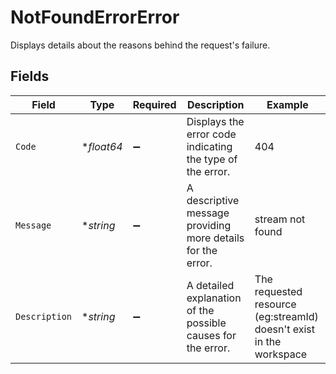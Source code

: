 # NotFoundErrorError

Displays details about the reasons behind the request's failure.


## Fields

| Field                                                               | Type                                                                | Required                                                            | Description                                                         | Example                                                             |
| ------------------------------------------------------------------- | ------------------------------------------------------------------- | ------------------------------------------------------------------- | ------------------------------------------------------------------- | ------------------------------------------------------------------- |
| `Code`                                                              | **float64*                                                          | :heavy_minus_sign:                                                  | Displays the error code indicating the type of the error.           | 404                                                                 |
| `Message`                                                           | **string*                                                           | :heavy_minus_sign:                                                  | A descriptive message providing more details for the error.         | stream not found                                                    |
| `Description`                                                       | **string*                                                           | :heavy_minus_sign:                                                  | A detailed explanation of the possible causes for the error.<br/>   | The requested resource (eg:streamId) doesn't exist in the workspace |